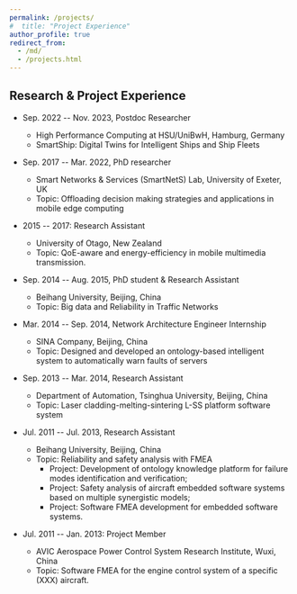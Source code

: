 ```yaml
---
permalink: /projects/
#  title: "Project Experience"
author_profile: true
redirect_from: 
  - /md/
  - /projects.html
---
```

## Research & Project Experience

* Sep. 2022 -- Nov. 2023, Postdoc Researcher
  * High Performance Computing at HSU/UniBwH, Hamburg, Germany
  * SmartShip: Digital Twins for Intelligent Ships and Ship Fleets

* Sep. 2017 -- Mar. 2022, PhD researcher
  * Smart Networks & Services (SmartNetS) Lab, University of Exeter, UK
  * Topic: Offloading decision making strategies and applications in mobile edge computing

* 2015 -- 2017: Research Assistant
  * University of Otago, New Zealand
  * Topic: QoE-aware and energy-efficiency in mobile multimedia transmission.

* Sep. 2014 -- Aug. 2015, PhD student & Research Assistant
  * Beihang University, Beijing, China
  * Topic: Big data and Reliability in Traffic Networks

* Mar. 2014 -- Sep. 2014, Network Architecture Engineer Internship
  * SINA Company, Beijing, China
  * Topic: Designed and developed an ontology-based intelligent system to automatically warn faults of servers

* Sep. 2013 -- Mar. 2014, Research Assistant
  * Department of Automation, Tsinghua University, Beijing, China
  * Topic: Laser cladding-melting-sintering L-SS platform software system

* Jul. 2011 -- Jul. 2013, Research Assistant
  * Beihang University, Beijing, China
  * Topic: Reliability and safety analysis with FMEA
    * Project: Development of ontology knowledge platform for failure modes identification and verification;
    * Project: Safety analysis of aircraft embedded software systems based on multiple synergistic models;
    * Project: Software FMEA development for embedded software systems.

* Jul. 2011 -- Jan. 2013: Project Member
  * AVIC Aerospace Power Control System Research Institute, Wuxi, China
  * Topic: Software FMEA for the engine control system of a specific (XXX) aircraft.


<!-- ## 2024

* (07/2024) Will visit Georg-August-University of Göttingen, Germany, for one month.
<!--* (03/2024) Agreed to serve as a session chair of IEEE ICC'24, June.-->
<!-- * (03/2024) Agreed to serve as TPC member of [IWCMC 2024 Vehicular Comm](https://iwcmc.net/2024/index.php) (IWCMC 2024 Vehicular Symposium).
* (02/2024) Our work entitled "Eco-driving-based mixed vehicular platoon control model for successive signalized intersections" is accepted by Physica A: Statistical Mechanics and its Applications [DOI: 10.1016/j.physa.2024.129641](https://doi.org/10.1016/j.physa.2024.129641).
* (02/2024) Been invited as a reviewer for Journals Information Sciences, Knowledge-Based Systems, Computer Communications, etc.
* (02/2024) Our work entitled "PHIR: A Platform Solution of Data-Driven Health Monitoring for Industrial Robots" is accepted by Machine Intelligent Information and Efficient System, Electronics [DOI: 10.3390/electronics13050834](https://www.mdpi.com/2079-9292/13/5/834).

## 2023

* (12/2023) Our work on "Offloading in Vehicular Edge Computing" has been accept by IEEE Transactions on Intelligent Transportation Systems (T-ITS) [DOI: 10.1109/TITS.2023.3348074](https://ieeexplore.ieee.org/stamp/stamp.jsp?tp=&arnumber=10401007).
<!--* (12/2023) Start a new position as a Lecturer at Northumbria University, U.K.-->
<!-- * (11/2023) Been invited as a reviewer for IEEE International Conference on Communications (ICC) papers.
<!--* (11/2023) A paper is accepted by IEEE Transactions on Intelligent Transportation Systems (T-ITS).-->
<!-- * (11/2023) A coauthor paper on “Intelligent Connected Vehicles in Urban Intersection Scenarios” is accepted by IEEE Transactions on Intelligent Transportation Systems (T-ITS) [DOI: 10.1109/TITS.2023.3336770](https://ieeexplore.ieee.org/document/10365328).
<!-- * (11/2023) Agreed to serve as TPC member, ICC'24. --> 
<!-- * (10/2023) Been invited as a reviewer for Journals -- Neurocomputing, Journal of Intelligent & Fuzzy Systems.
* (09/2023) Been invited as a reviewer for Journals -- Neurocomputing, Information Sciences, and Transactions on Mobile Computing.
* (06/2023) Been invited as a reviewer for Journals -- Future Generation Computer Systems, and the Journal Neurocomputing.
* (06/2023) Co-author work entitled "Advancing Maritime Search and Rescue with Object Detection and Digital Twin Condition Monitoring" is presented in World Maritime Rescue Congress (WMRC 2023), Rotterdam , Netherlands.
* (02/2023) We have multiple chances of "EU Master in HPC project" in AI, computer architecture, performance engineering, etc. for double degree, please feel free to contact if you are interested. -->

<!-- ## 2022 -->

<!-- * (10/2022) Been invited as a reviewer of Journal Information Sciences.
* (10/2022) Been invited as a reviewer of Journal Expert Systems With Applications.
* (09/2022) Been invited as a reviewer of Neurocomputing.
* (09/2022) Been invited as a reviewer of Parallel and Distributed Computing.
* (09/2022) Been invited as a reviewer of Journal of Adaptive Control and Signal Processing.  
* (09/2022) Been invited as a reviewer of Journal Mathematics.
* (09/2022) Been involved in the project of SmartShip, funded by the *[Center for Digitization and Technology Research of the German Armed Forces](https://dtecbw.de/home)* <i>(dtec.bw)</i>.
* (09/2022) Start a new position as a postdoc in High Performance Computing, Helmut-Schmidt-Universität/Universität der Bundeswehr Hamburg (HSU/UniBwH) -- University of the Federal Armed Forces Hamburg, Germany
* (07/2022) Been invited as a reviewer of Journal Expert Systems With Applications.
* (07/2022) Been invited as a reviewer of Transactions on Sustainable Computing.
* (07/2022) Been invited as a reviewer of Journal Computer Networks. -->
<!-- * (06/2022) Been invited as a reviewer of IEEE Transactions on Network and Service Management. --> 
  <!--* (06/2022) Passed the defense of Ph.D. dissertation.-->
  
<!-- ## 2021

* (06/2021) Given a presentation in International Conference on Communications (ICC).
* (06/2021) A paper entitled "An Intelligent Actuator of an Indoor Logistics System Based on Multi-Sensor Fusion" has been accepted by Journal, <i>Actuators</i>, 2021. --> 

